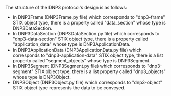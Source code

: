The structure of the DNP3 protocol's design is as follows:
* In DNP3Frame (DNP3Frame.py file) which corresponds to "dnp3-frame" STIX object type, there is a property called "data_section" whose type is DNP3DataSection.
* In DNP3DataSection (DNP3DataSection.py file) which corresponds to "dnp3-data-section" STIX object type, there is a property called "application_data" whose type is DNP3ApplicationData.
* In DNP3ApplicationData (DNP3ApplicationData.py file) which corresponds to "dnp3-application-data" STIX object type, there is a list property called "segment_objects" whose type is DNP3Segment.
* In DNP3Segment (DNP3Segment.py file) which corresponds to "dnp3-segment" STIX object type, there is a list property called "dnp3_objects" whose type is DNP3Object.
* DNP3Object (DNP3Object.py file) which corresponds to "dnp3-object" STIX object type represents the data to be conveyed.


